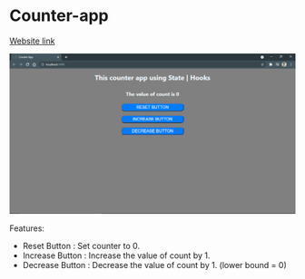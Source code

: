 # Counter-app

[Website link](https://friendly-count-with-me.netlify.app/)

![](counter.png)

Features:
* Reset Button : Set counter to 0.
* Increase Button : Increase the value of count by 1.
* Decrease Button : Decrease the value of count by 1. (lower bound = 0)
